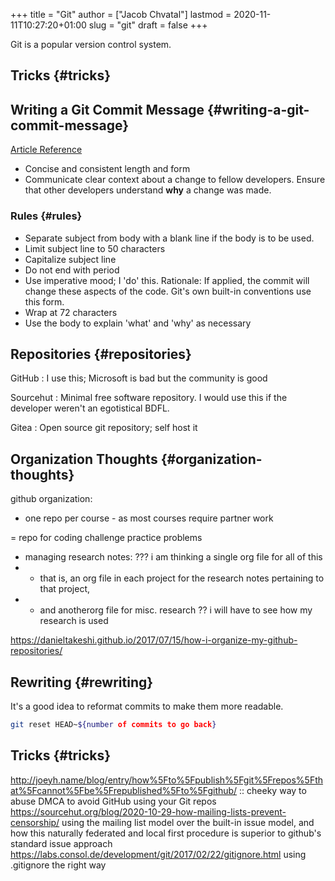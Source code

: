+++
title = "Git"
author = ["Jacob Chvatal"]
lastmod = 2020-11-11T10:27:20+01:00
slug = "git"
draft = false
+++

Git is a popular version control system.


## Tricks {#tricks}


## Writing a Git Commit Message {#writing-a-git-commit-message}

[Article Reference](https://chris.beams.io/posts/git-commit/)

-   Concise and consistent length and form
-   Communicate clear context about a change to fellow developers.
    Ensure that other developers understand **why** a change was made.


### Rules {#rules}

-   Separate subject from body with a blank line
    if the body is to be used.
-   Limit subject line to 50 characters
-   Capitalize subject line
-   Do not end with period
-   Use imperative mood; I 'do' this.
    Rationale: If applied, the commit will change these aspects of the code.
    Git's own built-in conventions use this form.
-   Wrap at 72 characters
-   Use the body to explain 'what' and 'why' as necessary


## Repositories {#repositories}

GitHub
: I use this; Microsoft is bad but the community is good

Sourcehut
: Minimal free software repository. I would use this if the developer weren't an egotistical BDFL.

Gitea
: Open source git repository; self host it


## Organization Thoughts {#organization-thoughts}

github organization:

-   one repo per course - as most courses require partner work

= repo for coding challenge practice problems

-   managing research notes: ??? i am thinking a single org file for all of this
-   - that is, an org file in each project for the research notes pertaining to that project,
-   - and anotherorg file for misc. research ?? i will have to see how my research is used

<https://danieltakeshi.github.io/2017/07/15/how-i-organize-my-github-repositories/>


## Rewriting {#rewriting}

It's a good idea to reformat commits to make them more readable.

```sh
git reset HEAD~${number of commits to go back}
```


## Tricks {#tricks}

<http://joeyh.name/blog/entry/how%5Fto%5Fpublish%5Fgit%5Frepos%5Fthat%5Fcannot%5Fbe%5Frepublished%5Fto%5Fgithub/> :: cheeky way to abuse DMCA to avoid GitHub using your Git repos
<https://sourcehut.org/blog/2020-10-29-how-mailing-lists-prevent-censorship/> using the mailing list model over the built-in issue model, and how this naturally federated and local first procedure is superior to github's standard issue approach
<https://labs.consol.de/development/git/2017/02/22/gitignore.html> using .gitignore the right way
